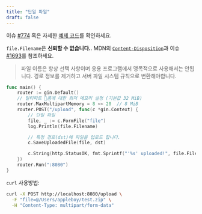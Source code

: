 ```yaml
---
title: "단일 파일"
draft: false
---
```


이슈 [#774](https://github.com/gin-gonic/gin/issues/774) 혹은 자세한 [예제 코드](https://github.com/gin-gonic/examples/tree/master/upload-file/single)를 확인하세요.

`file.Filename`은 **신뢰할 수 없습니다.**. MDN의 [`Content-Disposition`](https://developer.mozilla.org/en-US/docs/Web/HTTP/Headers/Content-Disposition#Directives)과 이슈 [#1693](https://github.com/gin-gonic/gin/issues/1693)를 참조하세요.

> 파일 이름은 항상 선택 사항이며 응용 프로그램에서 맹목적으로 사용해서는 안됩니다. 경로 정보를 제거하고 서버 파일 시스템 규칙으로 변환해야합니다.

```go
func main() {
	router := gin.Default()
	// 멀티파트 폼에 대한 최저 메모리 설정 (기본값 32 MiB)
	router.MaxMultipartMemory = 8 << 20  // 8 MiB
	router.POST("/upload", func(c *gin.Context) {
		// 단일 파일
		file, _ := c.FormFile("file")
		log.Println(file.Filename)

		// 특정 경로(dst)에 파일을 업로드 합니다.
		c.SaveUploadedFile(file, dst)

		c.String(http.StatusOK, fmt.Sprintf("'%s' uploaded!", file.Filename))
	})
	router.Run(":8080")
}
```

`curl` 사용방법:

```sh
curl -X POST http://localhost:8080/upload \
  -F "file=@/Users/appleboy/test.zip" \
  -H "Content-Type: multipart/form-data"
```
